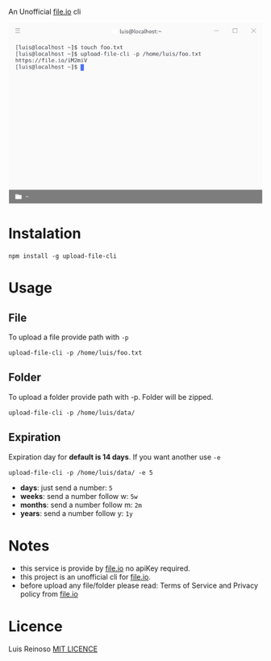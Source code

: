 An Unofficial [file.io](file.io) cli

![Upload image cli](upload-file-cli.png)

# Instalation
```console
npm install -g upload-file-cli
```

# Usage

## File
To upload a file provide path with ```-p```
```console
upload-file-cli -p /home/luis/foo.txt
```

## Folder
To upload a folder provide path with -p. Folder will be zipped.
```console
upload-file-cli -p /home/luis/data/
```

## Expiration
Expiration day for **default is 14 days**.
If you want another use ```-e```
```console
upload-file-cli -p /home/luis/data/ -e 5
```

- **days**: just send a number: ```5```
- **weeks**: send a number follow w: ```5w```
- **months**: send a number follow m: ```2m```
- **years**: send a number follow y: ```1y```

# Notes
* this service is provide by [file.io](file.io) no apiKey required.
* this project is an unofficial cli for [file.io](file.io).
* before upload any file/folder please read: Terms of Service and Privacy policy from [file.io](file.io)

# Licence
Luis Reinoso [MIT LICENCE](LICENCE)